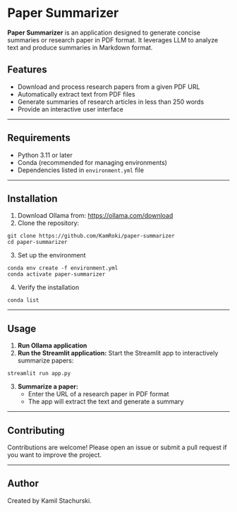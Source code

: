 # Paper Summarizer

**Paper Summarizer** is an application designed to generate concise summaries or research paper in PDF format. It leverages LLM to analyze text and produce summaries in Markdown format.

## Features
- Download and process research papers from a given PDF URL
- Automatically extract text from PDF files
- Generate summaries of research articles in less than 250 words
- Provide an interactive user interface

---

## Requirements
- Python 3.11 or later
- Conda (recommended for managing environments)
- Dependencies listed in `environment.yml` file

---

## Installation
1. Download Ollama from: https://ollama.com/download
2. Clone the repository:
```
git clone https://github.com/KamRoki/paper-summarizer
cd paper-summarizer
```
3. Set up the environment
```
conda env create -f environment.yml
conda activate paper-summarizer
```
4. Verify the installation
```
conda list
```

---

## Usage
1. **Run Ollama application**
1. **Run the Streamlit application:** Start the Streamlit app to interactively summarize papers:
```
streamlit run app.py
```
3. **Summarize a paper:**
    * Enter the URL of a research paper in PDF format
    * The app will extract the text and generate a summary

---

## Contributing
Contributions are welcome! Please open an issue or submit a pull request if you want to improve the project.

---

## Author
Created by Kamil Stachurski.